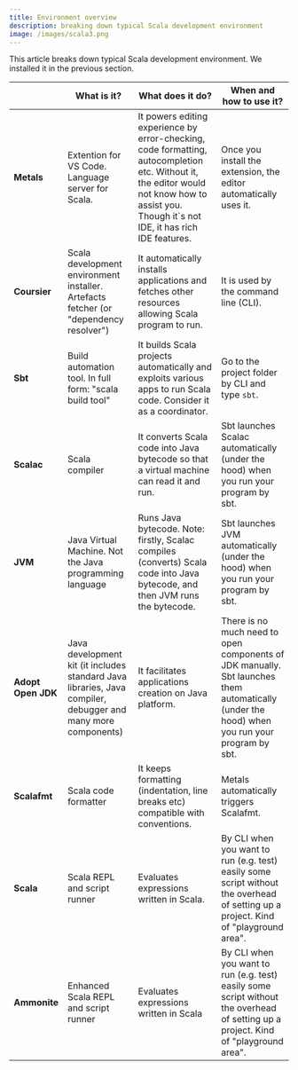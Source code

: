 ```yaml
---
title: Environment overview
description: breaking down typical Scala development environment
image: /images/scala3.png
---
```



This article breaks down typical Scala development environment. We installed it in the previous section.

||What is it?|What does it do?|When and how to use it?|
|------|-----------|-----------|-----------|
|**Metals**|	Extention for VS Code. Language server for Scala. |	It powers editing experience by error-checking, code formatting, autocompletion etc. Without it, the editor would not know how to assist you. Though it`s not IDE, it has rich IDE features.	| Once you install the extension, the editor automatically uses it.|
|**Coursier**|Scala development environment installer.  Artefacts fetcher (or "dependency resolver")| It automatically installs applications and fetches other resources allowing Scala program to run.| It is used by the command line (CLI).|
|**Sbt** |Build automation tool. In full form: "scala build tool"| It builds Scala projects automatically and exploits various apps to run Scala code. Consider it as a coordinator.|Go to the project folder by CLI and type ```sbt```. |
|**Scalac**|Scala compiler|It converts Scala code into Java bytecode so that a virtual machine can read it and run.|Sbt launches Scalac automatically (under the hood) when you run your program by sbt.|
|**JVM** |Java Virtual Machine. Not the Java programming language|Runs Java bytecode. Note: firstly, Scalac compiles (converts) Scala code into Java bytecode, and then JVM runs the bytecode. |Sbt launches JVM automatically (under the hood) when you run your program by sbt.|
|**Adopt Open JDK**|Java development kit (it includes standard Java libraries, Java compiler, debugger and many more components)|It facilitates applications creation on Java platform.|There is no much need to open components of JDK manually. Sbt launches them automatically (under the hood) when you run your program by sbt.|
|**Scalafmt**|Scala code formatter|It keeps formatting (indentation, line breaks etc) compatible with conventions.|Metals automatically triggers Scalafmt.|
|**Scala**| Scala REPL and script runner| Evaluates expressions written in Scala. |	By CLI when you want to run (e.g. test) easily some script without the overhead of setting up a project. Kind of "playground area".| 
|**Ammonite**|	Enhanced Scala REPL and script runner| Evaluates expressions written in Scala |	By CLI when you want to run (e.g. test) easily some script without the overhead of setting up a project. Kind of "playground area".	|























